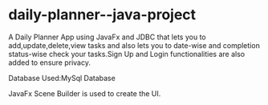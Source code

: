 # daily-planner--java-project
A Daily Planner App using JavaFx and JDBC that lets you to add,update,delete,view tasks and also lets you to date-wise and completion status-wise check your tasks.Sign Up and Login functionalities are also added to ensure privacy.

Database Used:MySql Database

JavaFx Scene Builder is used to create the UI.

